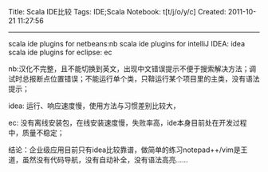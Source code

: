 Title: Scala IDE比较
Tags: IDE;Scala
Notebook: t[t/j/o/y/c]
Created: 2011-10-21 11:27:56

------

scala ide plugins for netbeans:nb 
scala ide plugins for intelliJ IDEA: idea
scala ide plugins for eclipse: ec

nb:汉化不完整，且不能切换到英文，出现中文错误提示不便于搜索解决方法；调试时总报断点位置错误；不能运行单个类，只鞥运行某个项目里的主类，没有语法提示；

idea: 运行、响应速度慢，使用方法与习惯差别比较大，

ec: 没有离线安装包，在线安装速度慢，失败率高，ide本身目前处在开发过程中，质量不稳定；

结论：企业级应用目前只有idea比较靠谱，做简单的练习notepad++/vim是王道，虽然没有代码导航，没有自动补全，没有语法高亮……
